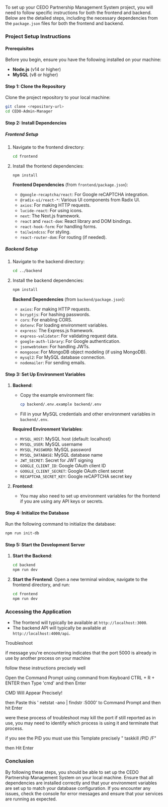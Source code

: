 To set up your CEDO Partnership Management System project, you will need to follow specific instructions for both the frontend and backend. Below are the detailed steps, including the necessary dependencies from the `package.json` files for both the frontend and backend.

### Project Setup Instructions

#### Prerequisites
Before you begin, ensure you have the following installed on your machine:
- **Node.js** (v14 or higher)
- **MySQL** (v8 or higher)

#### Step 1: Clone the Repository
Clone the project repository to your local machine:
```bash
git clone <repository-url>
cd CEDO-Admin-Manager
```

#### Step 2: Install Dependencies

##### Frontend Setup
1. Navigate to the frontend directory:
   ```bash
   cd frontend
   ```

2. Install the frontend dependencies:
   ```bash
   npm install
   ```

   **Frontend Dependencies** (from `frontend/package.json`):
   - `@google-recaptcha/react`: For Google reCAPTCHA integration.
   - `@radix-ui/react-*`: Various UI components from Radix UI.
   - `axios`: For making HTTP requests.
   - `lucide-react`: For using icons.
   - `next`: The Next.js framework.
   - `react` and `react-dom`: React library and DOM bindings.
   - `react-hook-form`: For handling forms.
   - `tailwindcss`: For styling.
   - `react-router-dom`: For routing (if needed).

##### Backend Setup
1. Navigate to the backend directory:
   ```bash
   cd ../backend
   ```

2. Install the backend dependencies:
   ```bash
   npm install
   ```

   **Backend Dependencies** (from `backend/package.json`):
   - `axios`: For making HTTP requests.
   - `bcryptjs`: For hashing passwords.
   - `cors`: For enabling CORS.
   - `dotenv`: For loading environment variables.
   - `express`: The Express.js framework.
   - `express-validator`: For validating request data.
   - `google-auth-library`: For Google authentication.
   - `jsonwebtoken`: For handling JWTs.
   - `mongoose`: For MongoDB object modeling (if using MongoDB).
   - `mysql2`: For MySQL database connection.
   - `nodemailer`: For sending emails.

#### Step 3: Set Up Environment Variables
1. **Backend**:
   - Copy the example environment file:
     ```bash
     cp backend/.env.example backend/.env
     ```
   - Fill in your MySQL credentials and other environment variables in `backend/.env`.

   **Required Environment Variables**:
   - `MYSQL_HOST`: MySQL host (default: localhost)
   - `MYSQL_USER`: MySQL username
   - `MYSQL_PASSWORD`: MySQL password
   - `MYSQL_DATABASE`: MySQL database name
   - `JWT_SECRET`: Secret for JWT signing
   - `GOOGLE_CLIENT_ID`: Google OAuth client ID
   - `GOOGLE_CLIENT_SECRET`: Google OAuth client secret
   - `RECAPTCHA_SECRET_KEY`: Google reCAPTCHA secret key

2. **Frontend**:
   - You may also need to set up environment variables for the frontend if you are using any API keys or secrets.

#### Step 4: Initialize the Database
Run the following command to initialize the database:
```bash
npm run init-db
```

#### Step 5: Start the Development Server
1. **Start the Backend**:
   ```bash
   cd backend
   npm run dev
   ```

2. **Start the Frontend**:
   Open a new terminal window, navigate to the frontend directory, and run:
   ```bash
   cd frontend
   npm run dev
   ```

### Accessing the Application
- The frontend will typically be available at `http://localhost:3000`.
- The backend API will typically be available at `http://localhost:4000/api`.

Troubleshoot 


if  message you're encountering indicates that the port 5000 is already in use by another process on your machine 

follow these instructions precisely well 

Open the Command Prompt using command from Keyboard  CTRL + R + ENTER 
then Type 'cmd' and then Enter

CMD Will Appear Precisely!

then Paste this '   netstat -ano | findstr :5000' to Command Prompt and then hit Enter

were these process of troubleshoot may kill the port if still reported as in use, you may need to identify which process is using it and terminate that process.

if you see the PID you must use this Template precisely "   taskkill /PID <PID> /F"

then Hit Enter






### Conclusion
By following these steps, you should be able to set up the CEDO Partnership Management System on your local machine. Ensure that all dependencies are installed correctly and that your environment variables are set up to match your database configuration. If you encounter any issues, check the console for error messages and ensure that your services are running as expected.
